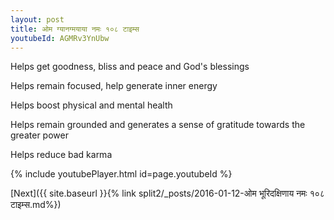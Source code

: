 ```yaml
---
layout: post
title: ओम ग्यानग्मयाया नमः १०८ टाइम्स
youtubeId: AGMRv3YnUbw
---
```

 
 
Helps get goodness, bliss and peace and God's blessings
 
Helps remain focused, help generate inner energy 
 
Helps boost physical and mental health 
 
Helps remain grounded and generates a sense of gratitude towards the greater power 
 
Helps reduce bad karma
 
 
 
 


{% include youtubePlayer.html id=page.youtubeId %}
 
[Next]({{ site.baseurl }}{% link  split2/_posts/2016-01-12-ओम भूरिदक्षिणाय नमः १०८ टाइम्स.md%})
 
